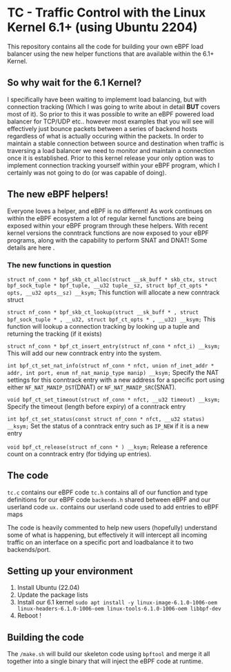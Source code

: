 # TC - Traffic Control with the Linux Kernel 6.1+ (using Ubuntu 2204)

This repository contains all the code for building your own eBPF load balancer using the new helper functions that are available within the 6.1+ Kernel.

## So why wait for the 6.1 Kernel?

I specifically have been waiting to implememt load balancing, but with connection tracking (Which I was going to write about in detail **BUT** [](https://arthurchiao.art/blog/conntrack-design-and-implementation/#151-network-address-translation-nat) covers most of it). So prior to this it was possible to write an eBPF powered load balancer for TCP/UDP etc.. however most examples that you will see will effectively just bounce packets between a series of backend hosts regardless of what is actually occuring within the packets. In order to maintain a stable connection between source and destination when traffic is traversing a load balancer we need to monitor and maintain a connection once it is established. Prior to this kernel release your only option was to implement connection tracking yourself within your eBPF program, which I certainly was not going to do (or was capable of doing).

## The new eBPF helpers!

Everyone loves a helper, and eBPF is no different! As work continues on within the eBPF ecosystem a lot of regular kernel functions are being exposed within your eBPF program through these helpers. With recent kernel versions the conntrack functions are now exposed to your eBPF programs, along with the capability to perform SNAT and DNAT! Some details are here [](https://lwn.net/Articles/902023/).

### The new functions in question

`struct nf_conn * bpf_skb_ct_alloc(struct __sk_buff * skb_ctx, struct bpf_sock_tuple * bpf_tuple, __u32 tuple__sz, struct bpf_ct_opts * opts, __u32 opts__sz) __ksym;`
This function will allocate a new conntrack struct

`struct nf_conn * bpf_skb_ct_lookup(struct __sk_buff * , struct bpf_sock_tuple * , __u32, struct bpf_ct_opts * , __u32) __ksym;`
This function will lookup a connection tracking by looking up a tuple and returning the tracking (if it exists)

`struct nf_conn * bpf_ct_insert_entry(struct nf_conn * nfct_i) __ksym;`
This will add our new conntrack entry into the system.

`int bpf_ct_set_nat_info(struct nf_conn * nfct, union nf_inet_addr * addr, int port, enum nf_nat_manip_type manip) __ksym;`
Specify the NAT settings for this conntrack entry with a new address for a specific port using either `NF_NAT_MANIP_DST`(DNAT) or `NF_NAT_MANIP_SRC`(SNAT).

`void bpf_ct_set_timeout(struct nf_conn * nfct, __u32 timeout) __ksym;`
Specify the timeout (length before expiry) of a conntrack entry

`int bpf_ct_set_status(const struct nf_conn * nfct, __u32 status) __ksym;`
Set the status of a conntrack entry such as `IP_NEW` if it is a new entry

`void bpf_ct_release(struct nf_conn * ) __ksym;`
Release a reference count on a conntrack entry (for tidying up entries).

## The code

`tc.c` contains our eBPF code
`tc.h` contains all of our function and type definitions for our eBPF code
`backends.h` shared between eBPF and our userland code
`ux.` contains our userland code used to add entries to eBPF maps

The code is heavily commented to help new users (hopefully) understand some of what is happening, but effectively it will intercept all incoming traffic on an interface on a specific port and loadbalance it to two backends/port. 

## Setting up your environment

1. Install Ubuntu (22.04)
2. Update the package lists
3. Install our 6.1 kernel `sudo apt install -y linux-image-6.1.0-1006-oem linux-headers-6.1.0-1006-oem linux-tools-6.1.0-1006-oem libbpf-dev`
4. Reboot !

## Building the code

The `/make.sh` will build our skeleton code using `bpftool` and merge it all together into a single binary that will inject the eBPF code at runtime. 